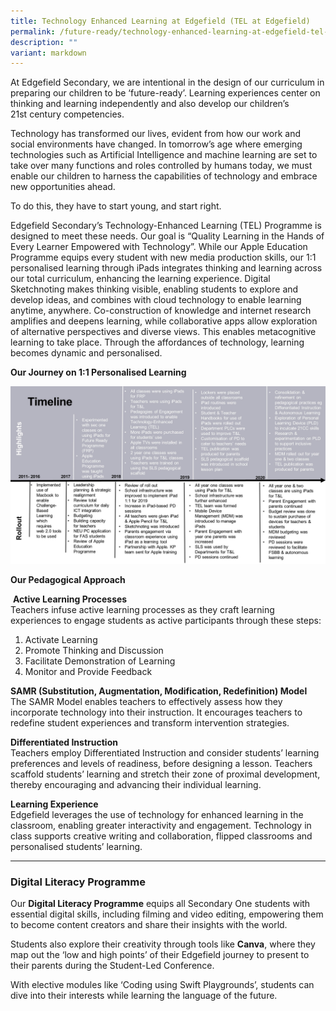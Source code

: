 ```yaml
---
title: Technology Enhanced Learning at Edgefield (TEL at Edgefield)
permalink: /future-ready/technology-enhanced-learning-at-edgefield-tel-at-edgefield/
description: ""
variant: markdown
---
```

At Edgefield Secondary, we are intentional in the design of our curriculum in preparing our children to be ‘future-ready’. Learning experiences center on thinking and learning independently and also develop our children’s 21st&nbsp;century competencies.

Technology has transformed our lives, evident from how our work and social environments have changed. In tomorrow’s age where emerging technologies such as Artificial Intelligence and machine learning are set to take over many functions and roles controlled by humans today, we must enable our children to harness the capabilities of technology and embrace new opportunities ahead.

To do this, they have to start young, and start right.

Edgefield Secondary’s Technology-Enhanced Learning (TEL) Programme is designed to meet these needs. Our goal is “Quality Learning in the Hands of Every Learner Empowered with Technology”. While our Apple Education Programme equips every student with new media production skills, our 1:1 personalised learning through iPads integrates thinking and learning across our total curriculum, enhancing the learning experience. Digital Sketchnoting makes thinking visible, enabling students to explore and develop ideas, and combines with cloud technology to enable learning anytime, anywhere. Co-construction of knowledge and internet research amplifies and deepens learning, while collaborative apps allow exploration of alternative perspectives and diverse views. This enables metacognitive learning to take place. Through the affordances of technology, learning becomes dynamic and personalised.

**Our Journey on 1:1 Personalised Learning**

![](/images/Timeline.jpg)

**Our Pedagogical Approach**

&nbsp;**Active Learning Processes** <br>
Teachers infuse active learning processes as they craft learning experiences to engage students as active participants through these steps:

1.  Activate Learning
2.  Promote Thinking and Discussion
3.  Facilitate Demonstration of Learning
4.  Monitor and Provide Feedback

**SAMR (Substitution, Augmentation, Modification, Redefinition) Model** <br>
The SAMR Model enables teachers to effectively assess how they incorporate technology into their instruction. It encourages teachers to redefine student experiences and transform intervention strategies.  

**Differentiated Instruction** <br>
Teachers employ Differentiated Instruction and consider students’ learning preferences and levels of readiness, before designing a lesson. Teachers scaffold students’ learning and stretch their zone of proximal development, thereby encouraging and advancing their individual learning.

**Learning Experience** <br>
Edgefield leverages the use of technology for enhanced learning in the classroom, enabling greater interactivity and engagement. Technology in class supports creative writing and collaboration, flipped classrooms and personalised students’ learning.

-----

### Digital Literacy Programme

Our **Digital Literacy Programme** equips all Secondary One students with essential digital skills, including filming and video editing, empowering them to become content creators and share their insights with the world.  
  
Students also explore their creativity through tools like **Canva**, where they map out the ‘low and high points’ of their Edgefield journey to present to their parents during the Student-Led Conference.  
  
With elective modules like ‘Coding using Swift Playgrounds’, students can dive into their interests while learning the language of the future.